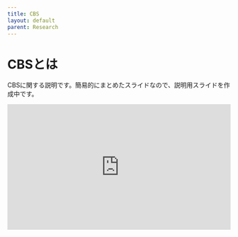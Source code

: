 ```yaml
---
title: CBS
layout: default
parent: Research
---
```

# CBSとは

CBSに関する説明です。簡易的にまとめたスライドなので、説明用スライドを作成中です。

<div style="width: 100%; aspect-ratio: 16/9;">
    <iframe src="https://docs.google.com/presentation/d/e/2PACX-1vQFj6ZKb4PW7KMmODaZznKeEOPmOaLwcyPa1Fz2xD5VwZPIQwUXt_HVBdvCCQbZe4v13KoRlNN9eluc/embed?start=false&loop=true&delayms=1000" frameborder="0" width="100%" height="100%" allowfullscreen="true" mozallowfullscreen="true" webkitallowfullscreen="true"></iframe>
</div>